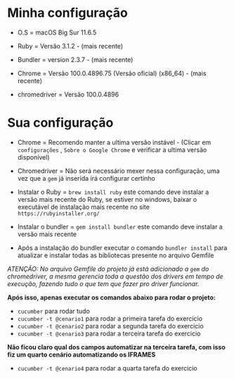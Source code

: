# Minha configuração

- O.S = macOS Big Sur 11.6.5

- Ruby = Versão 3.1.2 - (mais recente)

- Bundler = version 2.3.7 - (mais recente)

- Chrome = Versão 100.0.4896.75 (Versão oficial) (x86_64) - (mais recente)

- chromedriver = Versão 100.0.4896

# Sua configuração

- Chrome = Recomendo manter a ultima versão instável - (Clicar em `configurações` , `Sobre o Google Chrome` e verificar a ultima versão disponível)

- Chromedriver = Não será necessário mexer nessa configuração, uma vez que a `gem` já inserida irá configurar certinho

- Instalar o Ruby = `brew install ruby` este comando deve instalar a versão mais recente do Ruby, se estiver no windows, baixar o executável de instalação mais recente no site `https://rubyinstaller.org/`

- Instalar o bundler = `gem install bundler` este comando deve instalar a versão mais recente

- Após a instalação do bundler executar o comando `bundler install` para atualizar e instalar todas as bibliotecas presente no arquivo Gemfile

_ATENÇÃO: No arquivo Gemfile do projeto já está adicionado a `gem` do chromedriver, a mesma gerencia toda a questão dos drivers em tempo de execução, fazendo tudo o que tem que fazer pro driver funcionar._

**Após isso, apenas executar os comandos abaixo para rodar o projeto:**

- `cucumber` para rodar tudo
- `cucumber -t @cenario1` para rodar a primeira tarefa do exercicio
- `cucumber -t @cenario2` para rodar a segunda tarefa do exercicio
- `cucumber -t @cenario3` para rodar a terceira tarefa do exercicio

**Não ficou claro qual dos campos automatizar na terceira tarefa, com isso fiz um quarto cenário automatizando os IFRAMES**

- `cucumber -t @cenario4` para rodar a quarta tarefa do exercicio